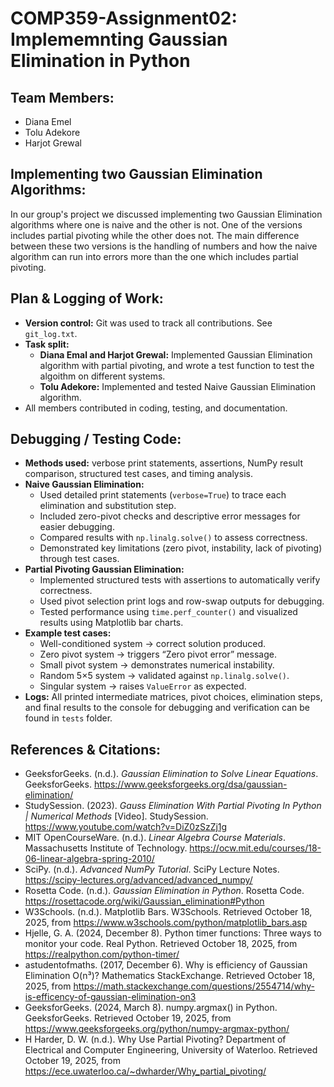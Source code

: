 # **COMP359-Assignment02: Implememnting Gaussian Elimination in Python**
## **Team Members:**
- Diana Emel
- Tolu Adekore
- Harjot Grewal 

## **Implementing two Gaussian Elimination Algorithms:**
In our group's project we discussed implementing two Gaussian Elimination algorithms where one is naive and the other is not. One of the versions includes partial pivoting while the other does not. The main difference between these two versions is the handling of numbers and how the naive algorithm can run into errors more than the one which includes partial pivoting.


## **Plan & Logging of Work:**
- **Version control:** Git was used to track all contributions. See `git_log.txt`. 
- **Task split:** 
  - **Diana Emal and Harjot Grewal:** Implemented Gaussian Elimination algorithm with partial pivoting, and wrote a test function to test the algoithm on different systems. 
   - **Tolu Adekore:** Implemented and tested Naive Gaussian Elimination algorithm.
- All members contributed in coding, testing, and documentation.

## **Debugging / Testing Code**:
- **Methods used:** verbose print statements, assertions, NumPy result comparison, structured test cases, and timing analysis.  
- **Naive Gaussian Elimination:**  
  - Used detailed print statements (`verbose=True`) to trace each elimination and substitution step.  
  - Included zero-pivot checks and descriptive error messages for easier debugging.  
  - Compared results with `np.linalg.solve()` to assess correctness.  
  - Demonstrated key limitations (zero pivot, instability, lack of pivoting) through test cases.  
- **Partial Pivoting Gaussian Elimination:**  
  - Implemented structured tests with assertions to automatically verify correctness.  
  - Used pivot selection print logs and row-swap outputs for debugging.  
  - Tested performance using `time.perf_counter()` and visualized results using Matplotlib bar charts.  
- **Example test cases:**  
  - Well-conditioned system → correct solution produced.  
  - Zero pivot system → triggers “Zero pivot error” message.  
  - Small pivot system → demonstrates numerical instability.  
  - Random 5×5 system → validated against `np.linalg.solve()`.  
  - Singular system → raises `ValueError` as expected.  
- **Logs:** All printed intermediate matrices, pivot choices, elimination steps, and final results to the console for debugging and verification can be found in `tests` folder.

## **References & Citations:**

- GeeksforGeeks. (n.d.). *Gaussian Elimination to Solve Linear Equations*. GeeksforGeeks. https://www.geeksforgeeks.org/dsa/gaussian-elimination/
-  StudySession. (2023). *Gauss Elimination With Partial Pivoting In Python | Numerical Methods* [Video]. StudySession. https://www.youtube.com/watch?v=DiZ0zSzZj1g
- MIT OpenCourseWare. (n.d.). *Linear Algebra Course Materials*. Massachusetts Institute of Technology. https://ocw.mit.edu/courses/18-06-linear-algebra-spring-2010/
- SciPy. (n.d.). *Advanced NumPy Tutorial*. SciPy Lecture Notes. https://scipy-lectures.org/advanced/advanced_numpy/
- Rosetta Code. (n.d.). *Gaussian Elimination in Python*. Rosetta Code. https://rosettacode.org/wiki/Gaussian_elimination#Python
- W3Schools. (n.d.). Matplotlib Bars. W3Schools. Retrieved October 18, 2025, from https://www.w3schools.com/python/matplotlib_bars.asp
- Hjelle, G. A. (2024, December 8). Python timer functions: Three ways to monitor your code. Real Python. Retrieved October 18, 2025, from https://realpython.com/python-timer/
- astudentofmaths. (2017, December 6). Why is efficiency of Gaussian Elimination O(n³)? Mathematics StackExchange. Retrieved October 18, 2025, from https://math.stackexchange.com/questions/2554714/why-is-efficency-of-gaussian-elimination-on3
- GeeksforGeeks. (2024, March 8). numpy.argmax() in Python. GeeksforGeeks. Retrieved October 19, 2025, from https://www.geeksforgeeks.org/python/numpy-argmax-python/
- H Harder, D. W. (n.d.). Why Use Partial Pivoting? Department of Electrical and Computer Engineering, University of Waterloo. Retrieved October 19, 2025, from https://ece.uwaterloo.ca/~dwharder/Why_partial_pivoting/
  
